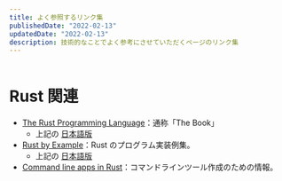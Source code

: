 ```yaml
---
title: よく参照するリンク集
publishedDate: "2022-02-13"
updatedDate: "2022-02-13"
description: 技術的なことでよく参考にさせていただくページのリンク集
---
```


```toc
```

# Rust 関連
- [The Rust Programming Language](https://doc.rust-lang.org/book/)：通称「The Book」
	- 上記の [日本語版](https://doc.rust-jp.rs/book-ja/)
- [Rust by Example](https://doc.rust-lang.org/rust-by-example/)：Rust のプログラム実装例集。
	- 上記の [日本語版](https://doc.rust-jp.rs/rust-by-example-ja/)
- [Command line apps in Rust](https://rust-cli.github.io/book/index.html)：コマンドラインツール作成のための情報。
